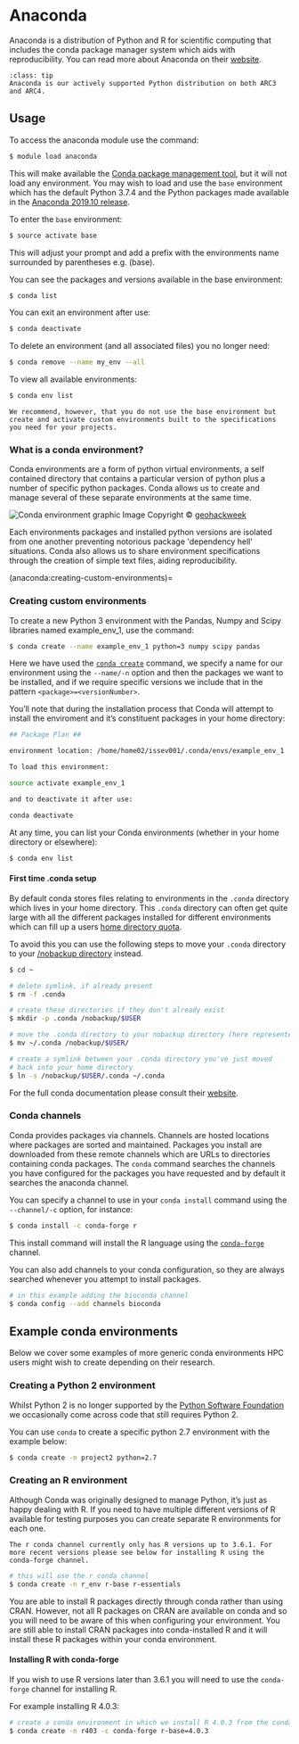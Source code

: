 # Anaconda

Anaconda is a distribution of Python and R for scientific computing that includes the conda package manager system which aids with reproducibility. You can read more about Anaconda on their [website](https://www.anaconda.com/products/individual).

```{admonition} Tip
:class: tip
Anaconda is our actively supported Python distribution on both ARC3 and ARC4.
```

## Usage

To access the anaconda module use the command:

```bash
$ module load anaconda
```

This will make available the [Conda package management tool](https://docs.conda.io/en/latest/), but it will not load any environment. You may wish to load and use the `base` environment which has the default Python 3.7.4 and the Python packages made available in the [Anaconda 2019.10 release](https://docs.anaconda.com/anaconda/reference/release-notes/#anaconda-2019-10-october-15-2019).

To enter the `base` environment:

```bash
$ source activate base
```

This will adjust your prompt and add a prefix with the environments name surrounded by parentheses e.g. (base).

You can see the packages and versions available in the base environment:

```bash
$ conda list
```

You can exit an environment after use:

```bash
$ conda deactivate
```

To delete an environment (and all associated files) you no longer need:

```bash
$ conda remove --name my_env --all
```

To view all available environments:

```bash
$ conda env list
```

```{note}
We recommend, however, that you do not use the base environment but create and activate custom environments built to the specifications you need for your projects.
```

### What is a conda environment?

Conda environments are a form of python virtual environments, a self contained directory that contains a particular version of python plus a number of specific python packages. Conda allows us to create and manage several of these separate environments at the same time.

![Conda environment graphic](../../assets/img/software/compilers/anaconda/conda-env2.jpg)
Image Copyright © [geohackweek](https://geohackweek.github.io/datasharing/01-conda-tutorial/)

Each environments packages and installed python versions are isolated from one another preventing notorious package 'dependency hell' situations. Conda also allows us to share environment specifications through the creation of simple text files, aiding reproducibility.

(anaconda:creating-custom-environments)=
### Creating custom environments

To create a new Python 3 environment with the Pandas, Numpy and Scipy libraries named example_env_1, use the command:

```bash
$ conda create --name example_env_1 python=3 numpy scipy pandas
```

Here we have used the [`conda create`](https://docs.conda.io/projects/conda/en/latest/commands/create.html) command, we specify a name for our environment using the `--name/-n` option and then the packages we want to be installed, and if we require specific versions we include that in the pattern `<package>=<versionNumber>`.

You’ll note that during the installation process that Conda will attempt to install the enviroment and it’s constituent packages in your home directory:

```bash
## Package Plan ##

environment location: /home/home02/issev001/.conda/envs/example_env_1

To load this environment:

source activate example_env_1

and to deactivate it after use:

conda deactivate
```

At any time, you can list your Conda environments (whether in your home directory or elsewhere):

```bash
$ conda env list
```

#### First time .conda setup

By default conda stores files relating to environments in the `.conda` directory which lives in your home directory. This `.conda` directory can often get quite large with all the different packages installed for different environments which can fill up a users [home directory quota](storage:home-directory).

To avoid this you can use the following steps to move your `.conda` directory to your [/nobackup directory](storage:nobackup) instead.

```bash
$ cd ~

# delete symlink, if already present
$ rm -f .conda

# create these directories if they don't already exist
$ mkdir -p .conda /nobackup/$USER

# move the .conda directory to your nobackup directory (here represented as $USER)
$ mv ~/.conda /nobackup/$USER/

# create a symlink between your .conda directory you've just moved
# back into your home directory
$ ln -s /nobackup/$USER/.conda ~/.conda
```

For the full conda documentation please consult their [website](https://docs.conda.io/projects/conda/en/latest/user-guide/tasks/manage-environments.html).

### Conda channels

Conda provides packages via channels. Channels are hosted locations where packages are sorted and maintained. Packages you install are downloaded from these remote channels which are URLs to directories containing conda packages. The `conda` command searches the channels you have configured for the packages you have requested and by default it searches the anaconda channel.

You can specify a channel to use in your `conda install` command using the `--channel/-c` option, for instance:

```bash
$ conda install -c conda-forge r
```

This install command will install the R language using the [`conda-forge`](https://conda-forge.org/) channel.

You can also add channels to your conda configuration, so they are always searched whenever you attempt to install packages.

```bash
# in this example adding the bioconda channel
$ conda config --add channels bioconda
```

## Example conda environments

Below we cover some examples of more generic conda environments HPC users might wish to create depending on their research.

### Creating a Python 2 environment

Whilst Python 2 is no longer supported by the [Python Software Foundation](https://www.python.org/doc/sunset-python-2/) we occasionally come across code that still requires Python 2.

You can use `conda` to create a specific python 2.7 environment with the example below:

```bash
$ conda create -n project2 python=2.7
```

### Creating an R environment

Although Conda was originally designed to manage Python, it’s just as happy dealing with R. If you need to have multiple different versions of R available for testing purposes you can create separate R environments for each one.

```{note}
The r conda channel currently only has R versions up to 3.6.1. For more recent versions please see below for installing R using the conda-forge channel.
```

```bash
# this will use the r conda channel
$ conda create -n r_env r-base r-essentials
```

You are able to install R packages directly through conda rather than using CRAN. However, not all R packages on CRAN are available on conda and so you will need to be aware of this when configuring your environment. You are still able to install CRAN packages into conda-installed R and it will install these R packages within your conda environment.

#### Installing R with conda-forge

If you wish to use R versions later than 3.6.1 you will need to use the `conda-forge` channel for installing R.

For example installing R 4.0.3:

```bash
# create a conda environment in which we install R 4.0.3 from the conda forge channel
$ conda create -n r403 -c conda-forge r-base=4.0.3
```
